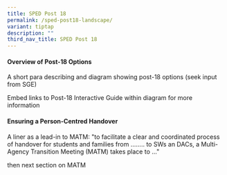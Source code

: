 ```yaml
---
title: SPED Post 18
permalink: /sped-post18-landscape/
variant: tiptap
description: ""
third_nav_title: SPED Post 18
---
```

<h4>Overview of Post-18 Options</h4>
<p>A short para describing and diagram showing post-18 options (seek input
from SGE)</p>
<p>Embed links to Post-18 Interactive Guide within diagram for more information</p>
<h4>Ensuring a Person-Centred Handover</h4>
<p>A liner as a lead-in to MATM: "to facilitate a clear and coordinated process
of handover for students and families from ........ to SWs an DACs, a Multi-Agency
Transition Meeting (MATM) takes place to ..."</p>
<p>then next section on MATM</p>
<p></p>